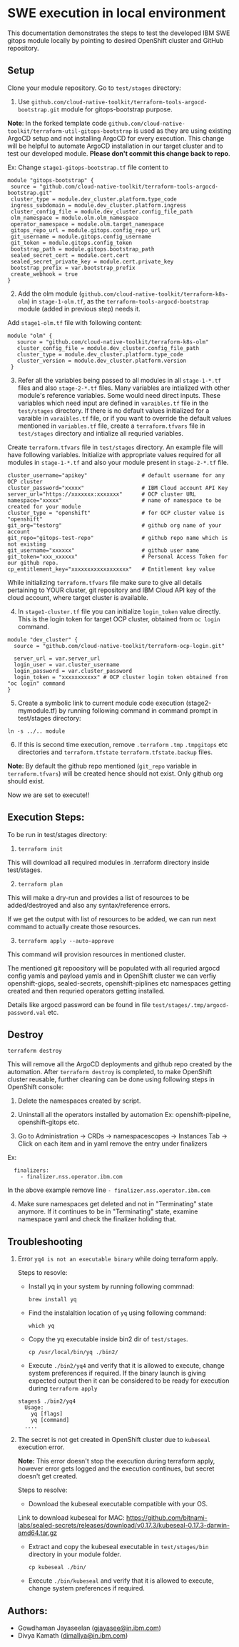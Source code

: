 # SWE execution in local environment

This documentation demonstrates the steps to test the developed IBM SWE gitops module locally by pointing to desired OpenShift cluster and GitHub repository.

## Setup

Clone your module repository. Go to `test/stages` directory:

1. Use `github.com/cloud-native-toolkit/terraform-tools-argocd-bootstrap.git` module for gitops-bootstrap purpose. 
   
**Note**: In the forked template code `github.com/cloud-native-toolkit/terraform-util-gitops-bootstrap` is used as they are using existing ArgoCD setup and not installing ArgoCD for every execution. This change will be helpful to automate ArgoCD installation in our target cluster and to test our developed module. **Please don't commit this change back to repo**.

   Ex: Change `stage1-gitops-bootstrap.tf` file content to
   ```
   module "gitops-bootstrap" {
    source = "github.com/cloud-native-toolkit/terraform-tools-argocd-bootstrap.git" 
    cluster_type = module.dev_cluster.platform.type_code
    ingress_subdomain = module.dev_cluster.platform.ingress
    cluster_config_file = module.dev_cluster.config_file_path
    olm_namespace = module.olm.olm_namespace
    operator_namespace = module.olm.target_namespace
    gitops_repo_url = module.gitops.config_repo_url
    git_username = module.gitops.config_username
    git_token = module.gitops.config_token
    bootstrap_path = module.gitops.bootstrap_path
    sealed_secret_cert = module.cert.cert
    sealed_secret_private_key = module.cert.private_key
    bootstrap_prefix = var.bootstrap_prefix
    create_webhook = true
  }
 ```

2. Add the olm module (`github.com/cloud-native-toolkit/terraform-k8s-olm`) in `stage-1-olm.tf`, as the `terraform-tools-argocd-bootstrap` module (added in previous step) needs it.
 
 Add `stage1-olm.tf` file with following content:
 ```
 module "olm" {
    source = "github.com/cloud-native-toolkit/terraform-k8s-olm" 
    cluster_config_file = module.dev_cluster.config_file_path
    cluster_type = module.dev_cluster.platform.type_code
    cluster_version = module.dev_cluster.platform.version
  }
 ```

3. Refer all the variables being passed to all modules in all `stage-1-*.tf` files and also `stage-2-*.tf` files. Many variables are intialized with other module's reference variables. Some would need direct inputs. These variables which need input are defined in `varaibles.tf` file in the `test/stages` directory. If there is no default values initialized for a varaible in `varaibles.tf` file, or if you want to override the default values mentioned in `variables.tf` file, create a `terraform.tfvars` file in `test/stages` directory and intialize all requried variables. 

 Create `terraform.tfvars` file in `test/stages` directory. An example file will have following variables. Initialize with appropriate values required for all modules in `stage-1-*.tf` and also your module present in `stage-2-*.tf` file.
```
cluster_username="apikey"                 # default username for any OCP cluster
cluster_password="xxxxx"                  # IBM Cloud account API Key
server_url="https://xxxxxxx:xxxxxxx"      # OCP cluster URL
namespace="xxxxx"                         # name of namespace to be created for your module
cluster_type = "openshift"                # for OCP cluster value is "openshift"
git_org="testorg"                         # github org name of your account
git_repo="gitops-test-repo"               # github repo name which is not existing 
git_username="xxxxxx"                     # github user name
git_token="xxx_xxxxxx"                    # Personal Access Token for our github repo.
cp_entitlement_key="xxxxxxxxxxxxxxxxxx"   # Entitlement key value
```

While initializing `terraform.tfvars` file make sure to give all details pertaining to YOUR cluster, git repository and IBM Cloud API key of the cloud account, where target cluster is available.

4. In `stage1-cluster.tf` file you can initialize `login_token` value directly. This is the login token for target OCP cluster, obtained from `oc login` command.
```
module "dev_cluster" {
  source = "github.com/cloud-native-toolkit/terraform-ocp-login.git"

  server_url = var.server_url
  login_user = var.cluster_username
  login_password = var.cluster_password
  login_token = "xxxxxxxxxxx" # OCP cluster login token obtained from "oc login" command
}
```

5. Create a symbolic link to current module code execution (stage2-mymodule.tf) by running following command in command prompt in test/stages directory:
```
ln -s ../.. module
```

6. If this is second time execution, remove `.terraform` `.tmp` `.tmpgitops` etc directories and `terraform.tfstate` `terraform.tfstate.backup` files. 

**Note**: By default the github repo mentioned (`git_repo` variable in `terraform.tfvars`) will be created hence should not exist. Only github org should exist.

Now we are set to execute!!

## Execution Steps: 

To be run in test/stages directory:

1. `terraform init`

This will download all required modules in .terraform directory inside test/stages.

2. `terraform plan`

This will make a dry-run and provides a list of resources to be added/destroyed and also any syntax/reference errors.

If we get the output with list of resources to be added, we can run next command to actually create those resources.

3. `terraform apply --auto-approve`

This command will provision resources in mentioned cluster.

The mentioned git repoository will be populated with all requried argocd config yamls and payload yamls and in OpenShift cluster we can verfiy openshift-giops, sealed-secrets, openshift-piplines etc namespaces getting created and then requried operators getting installed. 

Details like argocd password can be found in file `test/stages/.tmp/argocd-password.val` etc.

## Destroy 

`terraform destroy` 

This will remove all the ArgoCD deployments and github repo created by the automation. After `terraform destroy` is completed, to make OpenShift cluster reusable, further cleaning can be done using following steps in OpenShift console:

1. Delete the namespaces created by script.

2. Uninstall all the operators installed by automation Ex: openshift-pipeline, openshift-gitops etc.

3. Go to Administration -> CRDs -> namespacescopes -> Instances Tab -> Click on each item and in yaml remove the entry under finalizers

Ex:
```
  finalizers:
    - finalizer.nss.operator.ibm.com 
```
 In the above example remove line `- finalizer.nss.operator.ibm.com`

 4. Make sure namespaces get deleted and not in "Terminating" state anymore. If it continues to be in "Terminating" state, examine namespace yaml and check the finalizer holiding that.

## Troubleshooting

1. Error `yq4 is not an executable binary` while doing terraform apply.

   Steps to resovle:
    - Install yq in your system by running following commnad:
   
      `brew install yq`
    -  Find the instalaltion location of `yq` using following command:
    
       `which yq`
    - Copy the yq executable inside bin2 dir of `test/stages`.
     
      `cp /usr/local/bin/yq ./bin2/`
    
    - Execute `./bin2/yq4` and verify that it is allowed to execute, change system preferences if required. If the binary launch is giving expected output then it can be considered to be ready for execution during `terraform apply`
    ```
    stages$ ./bin2/yq4
      Usage:
        yq [flags]
        yq [command]
      ....
     ```


2. The secret is not get created in OpenShift cluster due to `kubeseal` execution error.

   **Note:** This error doesn't stop the execution during terraform apply, however error gets logged and the execution continues, but secret doesn't get created.
   
   Steps to resolve:
   
    - Download the kubeseal executable compatible with your OS.
    
   Link to download kubeseal for MAC: https://github.com/bitnami-labs/sealed-secrets/releases/download/v0.17.3/kubeseal-0.17.3-darwin-amd64.tar.gz
   
   - Extract and copy the kubeseal executable in `test/stages/bin` directory in your module folder.
    
      `cp kubeseal ./bin/`
      
   - Execute `./bin/kubeseal` and verify that it is allowed to execute, change system preferences if required.
 
 ## Authors: 
 - Gowdhaman Jayaseelan (gjayasee@in.ibm.com)
 - Divya Kamath (dimallya@in.ibm.com)
